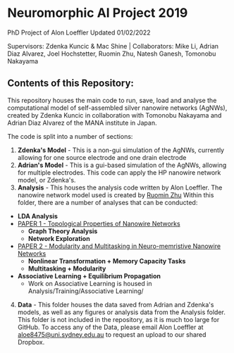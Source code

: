 # Neuromorphic AI Project 2019
PhD Project of Alon Loeffler
Updated 01/02/2022

Supervisors: Zdenka Kuncic & Mac Shine | Collaborators: Mike Li, Adrian Diaz Alvarez, Joel Hochstetter, Ruomin Zhu, Natesh Ganesh, Tomonobu Nakayama


## Contents of this Repository:
This repository houses the main code to run, save, load and analyse the computational model of self-assembled silver nanowire networks (AgNWs),
created by Zdenka Kuncic in collaboration with Tomonobu Nakayama and Adrian Diaz Alvarez of the MANA institute in Japan.


The code is split into a number of sections:

1) **Zdenka's Model** - This is a non-gui simulation of the AgNWs, currently allowing for one source electrode and one drain electrode
2) **Adrian's Model** - This is a gui-based simulation of the AgNWs, allowing for multiple electrodes. This code can apply the HP nanowire network model, or Zdenka's.
3) **Analysis** - This houses the analysis code written by Alon Loeffler. The nanowire network model used is created by [Ruomin Zhu](https://github.com/rzhu40)  Within this folder, there are a number of analyses that can be conducted:
  - **LDA Analysis**
  - [PAPER 1 - Topological Properties of Nanowire Networks](https://www.frontiersin.org/articles/10.3389/fnins.2020.00184/full?report=reader)
    - **Graph Theory Analysis**
    - **Network Exploration**
  - [PAPER 2 - Modularity and Multitasking in Neuro-memristive Nanowire Networks](https://iopscience.iop.org/article/10.1088/2634-4386/ac156f/meta)
    - **Nonlinear Transformation + Memory Capacity Tasks**
    - **Multitasking + Modularity**
  - **Associative Learning + Equilibrium Propagation**
    - Work on Associative Learning is housed in Analysis/Training/Associative Learning/
4) **Data** - This folder houses the data saved from Adrian and Zdenka's models, as well as any figures or analysis data from the Analysis folder. This folder is not included in the repository, as it is much too large for GitHub. To access any of the Data, please email Alon Loeffler at aloe8475@uni.sydney.edu.au to request an upload to our shared Dropbox.
